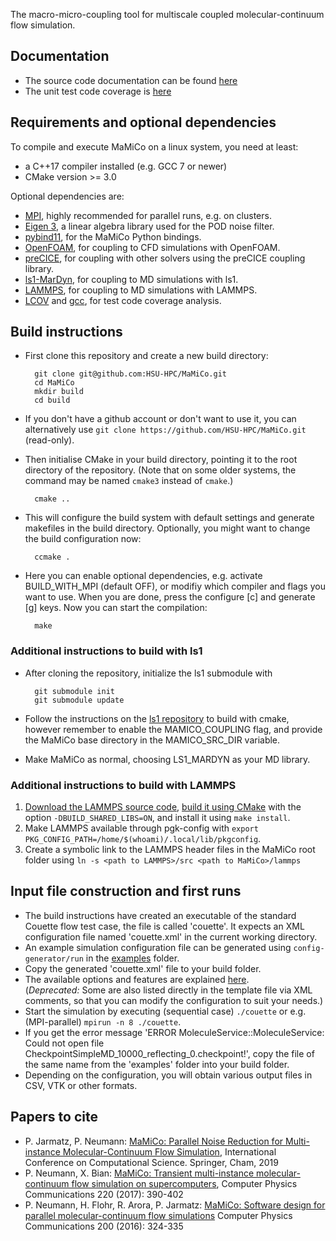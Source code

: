 
The macro-micro-coupling tool for multiscale coupled molecular-continuum flow simulation.

## Documentation
* The source code documentation can be found [here](https://hsu-hpc.github.io/MaMiCo/)
* The unit test code coverage is [here](https://hsu-hpc.github.io/MaMiCo/coverage/index.html)

## Requirements and optional dependencies
To compile and execute MaMiCo on a linux system, you need at least:
* a C++17 compiler installed (e.g. GCC 7 or newer)
* CMake version >= 3.0

Optional dependencies are:
* [MPI](https://www.open-mpi.org/), highly recommended for parallel runs, e.g. on clusters.
* [Eigen 3](http://eigen.tuxfamily.org/), a linear algebra library used for the POD noise filter.
* [pybind11](https://pybind11.readthedocs.io/en/stable/), for the MaMiCo Python bindings.
* [OpenFOAM](https://develop.openfoam.com/Development/openfoam/blob/develop/doc/Build.md), for coupling to CFD simulations with OpenFOAM.
* [preCICE](https://precice.org/), for coupling with other solvers using the preCICE coupling library.
* [ls1-MarDyn](https://www.ls1-mardyn.de/home.html), for coupling to MD simulations with ls1.
* [LAMMPS](https://lammps.org/), for coupling to MD simulations with LAMMPS.
* [LCOV](https://github.com/linux-test-project/lcov) and [gcc](https://gcc.gnu.org/), for test code coverage analysis.

## Build instructions
* First clone this repository and create a new build directory:

        git clone git@github.com:HSU-HPC/MaMiCo.git
        cd MaMiCo
        mkdir build
        cd build
* If you don't have a github account or don't want to use it, you can alternatively use `git clone https://github.com/HSU-HPC/MaMiCo.git` (read-only). 

* Then initialise CMake in your build directory, pointing it to the root directory of the repository. (Note that on some older systems, the command may be named `cmake3` instead of `cmake`.)

        cmake ..

* This will configure the build system with default settings and generate makefiles in the build directory. Optionally, you might want to change the build configuration now:

        ccmake .

* Here you can enable optional dependencies, e.g. activate BUILD_WITH_MPI (default OFF), or modifiy which compiler and flags you want to use. When you are done, press the configure [c] and generate [g] keys. Now you can start the compilation:

        make

### Additional instructions to build with ls1
* After cloning the repository, initialize the ls1 submodule with

        git submodule init
        git submodule update

* Follow the instructions on the [ls1 repository](https://github.com/ls1mardyn/ls1-mardyn) to build with cmake, however remember to enable the MAMICO_COUPLING flag, and provide the MaMiCo base directory in the MAMICO_SRC_DIR variable.

* Make MaMiCo as normal, choosing LS1_MARDYN as your MD library.

### Additional instructions to build with LAMMPS
1. [Download the LAMMPS source code](https://docs.lammps.org/Install_git.html), [build it using CMake](https://docs.lammps.org/Build_cmake.html) with the option `-DBUILD_SHARED_LIBS=ON`, and install it using `make install`.  
2. Make LAMMPS available through pgk-config with `export PKG_CONFIG_PATH=/home/$(whoami)/.local/lib/pkgconfig`.
3. Create a symbolic link to the LAMMPS header files in the MaMiCo root folder using `ln -s <path to LAMMPS>/src <path to MaMiCo>/lammps`

## Input file construction and first runs
* The build instructions have created an executable of the standard Couette flow test case, the file is called 'couette'. It expects an XML configuration file named 'couette.xml' in the current working directory. 
* An example simulation configuration file can be generated using `config-generator/run` in the [examples](./examples/config-generator/) folder. 
* Copy the generated 'couette.xml' file to your build folder. 
* The available options and features are explained [here](https://github.com/HSU-HPC/MaMiCo/wiki/couette.xml).  
(*Deprecated:* Some are also listed directly in the template file via XML comments, so that you can modify the configuration to suit your needs.)
* Start the simulation by executing (sequential case) `./couette` or e.g. (MPI-parallel) `mpirun -n 8 ./couette`.
* If you get the error message 'ERROR MoleculeService::MoleculeService: Could not open file CheckpointSimpleMD_10000_reflecting_0.checkpoint!', copy the file of the same name from the 'examples' folder into your build folder.
* Depending on the configuration, you will obtain various output files in CSV, VTK or other formats. 

## Papers to cite
* P. Jarmatz, P. Neumann: [MaMiCo: Parallel Noise Reduction for Multi-instance Molecular-Continuum Flow Simulation](https://link.springer.com/chapter/10.1007/978-3-030-22747-0_34), International Conference on Computational Science. Springer, Cham, 2019
* P. Neumann, X. Bian: [MaMiCo: Transient multi-instance molecular-continuum flow simulation on supercomputers](https://doi.org/10.1016/j.cpc.2017.06.026), Computer Physics Communications 220 (2017): 390-402
* P. Neumann, H. Flohr, R. Arora, P. Jarmatz: [MaMiCo: Software design for parallel molecular-continuum flow simulations](https://doi.org/10.1016/j.cpc.2015.10.029) Computer Physics Communications 200 (2016): 324-335
